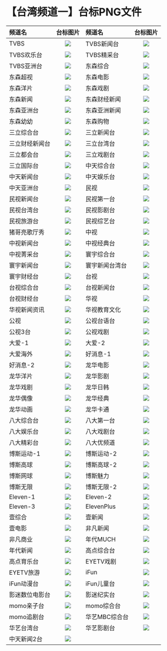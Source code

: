 # 【台湾频道一】台标PNG文件
|频道名|台标图片|频道名|台标图片|
|:---|:---:|:---|:---:|
|TVBS|<img src="https://raw.githubusercontent.com/liuyilong80880/tvlog/main/img/TVBS.png">|TVBS新闻台|<img src="https://raw.githubusercontent.com/liuyilong80880/tvlog/main/img/TVBS1.png">|
|TVBS欢乐台|<img src="https://raw.githubusercontent.com/liuyilong80880/tvlog/main/img/TVBS2.png">|TVBS精采台|<img src="https://raw.githubusercontent.com/liuyilong80880/tvlog/main/img/TVBS3.png">|
|TVBS亚洲台|<img src="https://raw.githubusercontent.com/liuyilong80880/tvlog/main/img/TVBS4.png">|东森综合|<img src="https://raw.githubusercontent.com/liuyilong80880/tvlog/main/img/EBC1.png">|
|东森超视|<img src="https://raw.githubusercontent.com/liuyilong80880/tvlog/main/img/EBC2.png">|东森电影|<img src="https://raw.githubusercontent.com/liuyilong80880/tvlog/main/img/EBC3.png">|
|东森洋片|<img src="https://raw.githubusercontent.com/liuyilong80880/tvlog/main/img/EBC4.png">|东森戏剧|<img src="https://raw.githubusercontent.com/liuyilong80880/tvlog/main/img/EBC5.png">|
|东森新闻|<img src="https://raw.githubusercontent.com/liuyilong80880/tvlog/main/img/EBC6.png">|东森财经新闻|<img src="https://raw.githubusercontent.com/liuyilong80880/tvlog/main/img/EBC7.png">|
|东森亚洲台|<img src="https://raw.githubusercontent.com/liuyilong80880/tvlog/main/img/EBC8.png">|东森亚洲新闻|<img src="https://raw.githubusercontent.com/liuyilong80880/tvlog/main/img/EBC9.png">|
|东森幼幼|<img src="https://raw.githubusercontent.com/liuyilong80880/tvlog/main/img/EBC10.png">|东森购物|<img src="https://raw.githubusercontent.com/liuyilong80880/tvlog/main/img/EBC11.png">|
|三立综合台|<img src="https://raw.githubusercontent.com/liuyilong80880/tvlog/main/img/SET1.png">|三立新闻台|<img src="https://raw.githubusercontent.com/liuyilong80880/tvlog/main/img/SET2.png">|
|三立财经新闻台|<img src="https://raw.githubusercontent.com/liuyilong80880/tvlog/main/img/SET3.png">|三立台湾台|<img src="https://raw.githubusercontent.com/liuyilong80880/tvlog/main/img/SET4.png">|
|三立都会台|<img src="https://raw.githubusercontent.com/liuyilong80880/tvlog/main/img/SET5.png">|三立戏剧台|<img src="https://raw.githubusercontent.com/liuyilong80880/tvlog/main/img/SET6.png">|
|三立国际台|<img src="https://raw.githubusercontent.com/liuyilong80880/tvlog/main/img/SET7.png">|中天综合台|<img src="https://raw.githubusercontent.com/liuyilong80880/tvlog/main/img/CTI1.png">|
|中天新闻台|<img src="https://raw.githubusercontent.com/liuyilong80880/tvlog/main/img/CTI2.png">|中天娱乐台|<img src="https://raw.githubusercontent.com/liuyilong80880/tvlog/main/img/CTI3.png">|
|中天亚洲台|<img src="https://raw.githubusercontent.com/liuyilong80880/tvlog/main/img/CTI4.png">|民视|<img src="https://raw.githubusercontent.com/liuyilong80880/tvlog/main/img/FTV.png">|
|民视新闻台|<img src="https://raw.githubusercontent.com/liuyilong80880/tvlog/main/img/FTV1.png">|民视第一台|<img src="https://raw.githubusercontent.com/liuyilong80880/tvlog/main/img/FTV2.png">|
|民视台湾台|<img src="https://raw.githubusercontent.com/liuyilong80880/tvlog/main/img/FTV3.png">|民视影剧台|<img src="https://raw.githubusercontent.com/liuyilong80880/tvlog/main/img/FTV4.png">|
|民视旅游台|<img src="https://raw.githubusercontent.com/liuyilong80880/tvlog/main/img/FTV5.png">|民视综艺台|<img src="https://raw.githubusercontent.com/liuyilong80880/tvlog/main/img/FTV6.png">|
|猪哥亮歌厅秀|<img src="https://raw.githubusercontent.com/liuyilong80880/tvlog/main/img/FTV7.png">|中视|<img src="https://raw.githubusercontent.com/liuyilong80880/tvlog/main/img/CTV.png">|
|中视新闻台|<img src="https://raw.githubusercontent.com/liuyilong80880/tvlog/main/img/CTV1.png">|中视经典台|<img src="https://raw.githubusercontent.com/liuyilong80880/tvlog/main/img/CTV2.png">|
|中视菁采台|<img src="https://raw.githubusercontent.com/liuyilong80880/tvlog/main/img/CTV3.png">|寰宇综合台|<img src="https://raw.githubusercontent.com/liuyilong80880/tvlog/main/img/Global1.png">|
|寰宇新闻台|<img src="https://raw.githubusercontent.com/liuyilong80880/tvlog/main/img/Global2.png">|寰宇新闻台湾台|<img src="https://raw.githubusercontent.com/liuyilong80880/tvlog/main/img/Global3.png">|
|寰宇财经台|<img src="https://raw.githubusercontent.com/liuyilong80880/tvlog/main/img/Global4.png">|台视|<img src="https://raw.githubusercontent.com/liuyilong80880/tvlog/main/img/TTV.png">|
|台视综合台|<img src="https://raw.githubusercontent.com/liuyilong80880/tvlog/main/img/TTV1.png">|台视新闻台|<img src="https://raw.githubusercontent.com/liuyilong80880/tvlog/main/img/TTV2.png">|
|台视财经台|<img src="https://raw.githubusercontent.com/liuyilong80880/tvlog/main/img/TTV3.png">|华视|<img src="https://raw.githubusercontent.com/liuyilong80880/tvlog/main/img/CTS.png">|
|华视新闻资讯|<img src="https://raw.githubusercontent.com/liuyilong80880/tvlog/main/img/CTS1.png">|华视教育文化|<img src="https://raw.githubusercontent.com/liuyilong80880/tvlog/main/img/CTS2.png">|
|公视|<img src="https://raw.githubusercontent.com/liuyilong80880/tvlog/main/img/PTS.png">|公视台语台|<img src="https://raw.githubusercontent.com/liuyilong80880/tvlog/main/img/PTS1.png">|
|公视3台|<img src="https://raw.githubusercontent.com/liuyilong80880/tvlog/main/img/PTS2.png">|公视戏剧|<img src="https://raw.githubusercontent.com/liuyilong80880/tvlog/main/img/PTS3.png">|
|大爱-1|<img src="https://raw.githubusercontent.com/liuyilong80880/tvlog/main/img/Daai1.png">|大爱-2|<img src="https://raw.githubusercontent.com/liuyilong80880/tvlog/main/img/Daai2.png">|
|大爱海外|<img src="https://raw.githubusercontent.com/liuyilong80880/tvlog/main/img/Daai3.png">|好消息-1|<img src="https://raw.githubusercontent.com/liuyilong80880/tvlog/main/img/GoodTV1.png">|
|好消息-2|<img src="https://raw.githubusercontent.com/liuyilong80880/tvlog/main/img/GoodTV2.png">|龙华电影|<img src="https://raw.githubusercontent.com/liuyilong80880/tvlog/main/img/LTV1.png">|
|龙华洋片|<img src="https://raw.githubusercontent.com/liuyilong80880/tvlog/main/img/LTV2.png">|龙华影剧|<img src="https://raw.githubusercontent.com/liuyilong80880/tvlog/main/img/LTV3.png">|
|龙华戏剧|<img src="https://raw.githubusercontent.com/liuyilong80880/tvlog/main/img/LTV4.png">|龙华日韩|<img src="https://raw.githubusercontent.com/liuyilong80880/tvlog/main/img/LTV5.png">|
|龙华偶像|<img src="https://raw.githubusercontent.com/liuyilong80880/tvlog/main/img/LTV6.png">|龙华经典|<img src="https://raw.githubusercontent.com/liuyilong80880/tvlog/main/img/LTV7.png">|
|龙华动画|<img src="https://raw.githubusercontent.com/liuyilong80880/tvlog/main/img/LTV8.png">|龙华卡通|<img src="https://raw.githubusercontent.com/liuyilong80880/tvlog/main/img/LTV9.png">|
|八大综合台|<img src="https://raw.githubusercontent.com/liuyilong80880/tvlog/main/img/GTV1.png">|八大第一台|<img src="https://raw.githubusercontent.com/liuyilong80880/tvlog/main/img/GTV2.png">|
|八大娱乐台|<img src="https://raw.githubusercontent.com/liuyilong80880/tvlog/main/img/GTV3.png">|八大戏剧台|<img src="https://raw.githubusercontent.com/liuyilong80880/tvlog/main/img/GTV4.png">|
|八大精彩台|<img src="https://raw.githubusercontent.com/liuyilong80880/tvlog/main/img/GTV5.png">|八大优频道|<img src="https://raw.githubusercontent.com/liuyilong80880/tvlog/main/img/GTV6.png">|
|博斯运动-1|<img src="https://raw.githubusercontent.com/liuyilong80880/tvlog/main/img/sportcast1.png">|博斯运动-2|<img src="https://raw.githubusercontent.com/liuyilong80880/tvlog/main/img/sportcast2.png">|
|博斯高球|<img src="https://raw.githubusercontent.com/liuyilong80880/tvlog/main/img/sportcast3.png">|博斯高球-2|<img src="https://raw.githubusercontent.com/liuyilong80880/tvlog/main/img/sportcast4.png">|
|博斯网球|<img src="https://raw.githubusercontent.com/liuyilong80880/tvlog/main/img/sportcast5.png">|博斯魅力|<img src="https://raw.githubusercontent.com/liuyilong80880/tvlog/main/img/sportcast6.png">|
|博斯无限|<img src="https://raw.githubusercontent.com/liuyilong80880/tvlog/main/img/sportcast7.png">|博斯无限-2|<img src="https://raw.githubusercontent.com/liuyilong80880/tvlog/main/img/sportcast8.png">|
|Eleven-1|<img src="https://raw.githubusercontent.com/liuyilong80880/tvlog/main/img/Eleven1.png">|Eleven-2|<img src="https://raw.githubusercontent.com/liuyilong80880/tvlog/main/img/Eleven2.png">|
|Eleven-3|<img src="https://raw.githubusercontent.com/liuyilong80880/tvlog/main/img/Eleven3.png">|ElevenPlus|<img src="https://raw.githubusercontent.com/liuyilong80880/tvlog/main/img/Eleven4.png">|
|壹综合|<img src="https://raw.githubusercontent.com/liuyilong80880/tvlog/main/img/NextTV1.png">|壹新闻|<img src="https://raw.githubusercontent.com/liuyilong80880/tvlog/main/img/NextTV2.png">|
|壹电影|<img src="https://raw.githubusercontent.com/liuyilong80880/tvlog/main/img/NextTV3.png">|非凡新闻|<img src="https://raw.githubusercontent.com/liuyilong80880/tvlog/main/img/Unique1.png">|
|非凡商业|<img src="https://raw.githubusercontent.com/liuyilong80880/tvlog/main/img/Unique2.png">|年代MUCH|<img src="https://raw.githubusercontent.com/liuyilong80880/tvlog/main/img/ERA1.png">|
|年代新闻|<img src="https://raw.githubusercontent.com/liuyilong80880/tvlog/main/img/ERA2.png">|高点综合台|<img src="https://raw.githubusercontent.com/liuyilong80880/tvlog/main/img/Top1.png">|
|高点育乐台|<img src="https://raw.githubusercontent.com/liuyilong80880/tvlog/main/img/Top2.png">|EYETV戏剧|<img src="https://raw.githubusercontent.com/liuyilong80880/tvlog/main/img/EYE1.png">|
|EYETV旅游|<img src="https://raw.githubusercontent.com/liuyilong80880/tvlog/main/img/EYE2.png">|iFun|<img src="https://raw.githubusercontent.com/liuyilong80880/tvlog/main/img/ifun1.png">|
|iFun动漫台|<img src="https://raw.githubusercontent.com/liuyilong80880/tvlog/main/img/ifun2.png">|iFun儿童台|<img src="https://raw.githubusercontent.com/liuyilong80880/tvlog/main/img/ifun3.png">|
|影迷数位电影台|<img src="https://raw.githubusercontent.com/liuyilong80880/tvlog/main/img/FANS1.png">|影迷纪实台|<img src="https://raw.githubusercontent.com/liuyilong80880/tvlog/main/img/FANS2.png">|
|momo亲子台|<img src="https://raw.githubusercontent.com/liuyilong80880/tvlog/main/img/momo1.png">|momo综合台|<img src="https://raw.githubusercontent.com/liuyilong80880/tvlog/main/img/momo2.png">|
|momo追剧台|<img src="https://raw.githubusercontent.com/liuyilong80880/tvlog/main/img/momo3.png">|华艺MBC综合台|<img src="https://raw.githubusercontent.com/liuyilong80880/tvlog/main/img/huayi1.png">|
|华艺台湾台|<img src="https://raw.githubusercontent.com/liuyilong80880/tvlog/main/img/huayi2.png">|华艺影剧台|<img src="https://raw.githubusercontent.com/liuyilong80880/tvlog/main/img/huayi3.png">|
|中天新闻2台|<img src="https://raw.githubusercontent.com/liuyilong80880/tvlog/main/img/CTI5.png">|